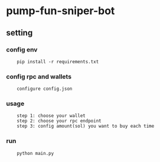 # pump-fun-sniper-bot

## setting
### config env
```commandline
    pip install -r requirements.txt
```
### config rpc and wallets
```commandline
    configure config.json
```

### usage
```commandline
    step 1: choose your wallet
    step 2: choose your rpc endpoint
    step 3: config amount(sol) you want to buy each time
```

### run 
```commandline
    python main.py
```